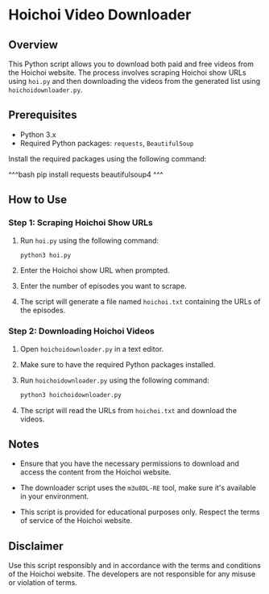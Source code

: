 # Hoichoi Video Downloader

## Overview

This Python script allows you to download both paid and free videos from the Hoichoi website. The process involves scraping Hoichoi show URLs using `hoi.py` and then downloading the videos from the generated list using `hoichoidownloader.py`.

## Prerequisites

- Python 3.x
- Required Python packages: `requests`, `BeautifulSoup`

Install the required packages using the following command:

^^^bash
pip install requests beautifulsoup4
^^^

## How to Use

### Step 1: Scraping Hoichoi Show URLs

1. Run `hoi.py` using the following command:

    ```bash
    python3 hoi.py
    ```

2. Enter the Hoichoi show URL when prompted.

3. Enter the number of episodes you want to scrape.

4. The script will generate a file named `hoichoi.txt` containing the URLs of the episodes.

### Step 2: Downloading Hoichoi Videos

1. Open `hoichoidownloader.py` in a text editor.

2. Make sure to have the required Python packages installed.

3. Run `hoichoidownloader.py` using the following command:

    ```bash
    python3 hoichoidownloader.py
    ```

4. The script will read the URLs from `hoichoi.txt` and download the videos.

## Notes

- Ensure that you have the necessary permissions to download and access the content from the Hoichoi website.

- The downloader script uses the `m3u8DL-RE` tool, make sure it's available in your environment.

- This script is provided for educational purposes only. Respect the terms of service of the Hoichoi website.

## Disclaimer

Use this script responsibly and in accordance with the terms and conditions of the Hoichoi website. The developers are not responsible for any misuse or violation of terms.
